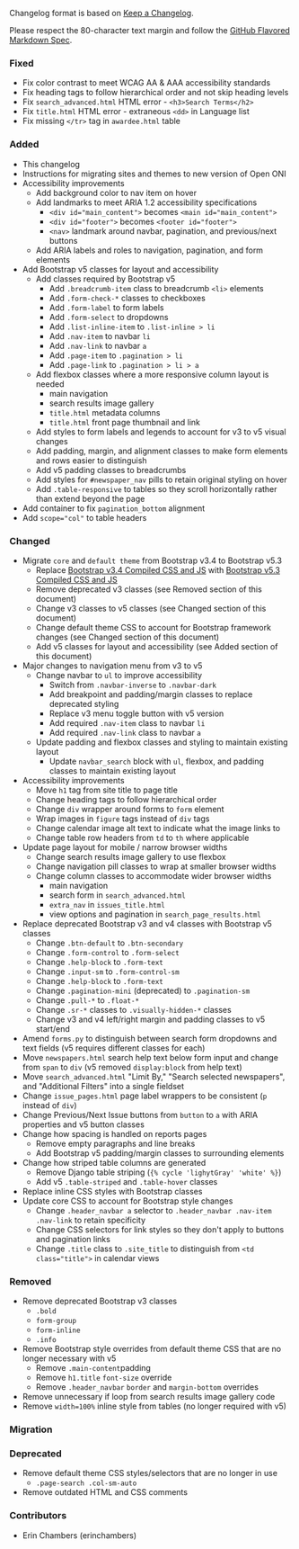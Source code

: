 Changelog format is based on [Keep a
Changelog](https://keepachangelog.com/en/1.0.0/).

Please respect the 80-character text margin and follow the [GitHub Flavored
Markdown Spec](https://github.github.com/gfm/).

### Fixed
- Fix color contrast to meet WCAG AA & AAA accessibility standards
- Fix heading tags to follow hierarchical order and not skip heading levels
- Fix `search_advanced.html` HTML error - `<h3>Search Terms</h2>`
- Fix `title.html` HTML error - extraneous `<dd>` in Language list 
- Fix missing `</tr>` tag in `awardee.html` table

### Added
- This changelog
- Instructions for migrating sites and themes to new version of Open ONI
- Accessibility improvements
	- Add background color to nav item on hover
  - Add landmarks to meet ARIA 1.2 accessibility specifications
    - `<div id="main_content">` becomes `<main id="main_content">`
    - `<div id="footer">` becomes `<footer id="footer">`
    - `<nav>` landmark around navbar, pagination, and previous/next buttons
  - Add ARIA labels and roles to navigation, pagination, and form elements
- Add Bootstrap v5 classes for layout and accessibility
  - Add classes required by Bootstrap v5
      - Add `.breadcrumb-item` class to breadcrumb `<li>` elements
      - Add `.form-check-*` classes to checkboxes
      - Add `.form-label` to form labels
      - Add `.form-select` to dropdowns
      - Add `.list-inline-item` to `.list-inline > li`
      - Add `.nav-item` to navbar `li`
      - Add `.nav-link` to navbar `a`
      - Add `.page-item` to `.pagination > li`
      - Add `.page-link` to `.pagination > li > a`
  - Add flexbox classes where a more responsive column layout is needed
    - main navigation
    - search results image gallery
    - `title.html` metadata columns 
    - `title.html` front page thumbnail and link
  - Add styles to form labels and legends to account for v3 to v5 visual changes
  - Add padding, margin, and alignment classes to make form elements and rows 
easier to distinguish
  - Add v5 padding classes to breadcrumbs
  - Add styles for `#newspaper_nav` pills to retain original styling on hover
  - Add `.table-responsive` to tables so they scroll horizontally rather than 
  extend beyond the page
- Add container to fix `pagination_bottom` alignment
- Add `scope="col"` to table headers



### Changed
- Migrate `core` and `default theme` from Bootstrap v3.4 to Bootstrap v5.3
  - Replace [Bootstrap v3.4 Compiled CSS and JS](https://getbootstrap.com/docs/3.4/getting-started/#download) 
  with [Bootstrap v5.3 Compiled CSS and JS](https://getbootstrap.com/docs/5.3/getting-started/download/)
  - Remove deprecated v3 classes (see Removed section of this document)
  - Change v3 classes to v5 classes (see Changed section of this document)
  - Change default theme CSS to account for Bootstrap framework changes (see 
  Changed section of this document)
  - Add v5 classes for layout and accessibility (see Added section of this 
  document)
- Major changes to navigation menu from v3 to v5
  - Change navbar to `ul` to improve accessibility
	- Switch from `.navbar-inverse` to `.navbar-dark`
	- Add breakpoint and padding/margin classes to replace deprecated styling
	- Replace v3 menu toggle button with v5 version
	- Add required `.nav-item` class to navbar `li`
	- Add required `.nav-link` class to navbar `a`
  - Update padding and flexbox classes and styling to maintain existing layout
	- Update `navbar_search` block with `ul`, flexbox, and padding classes to 
  maintain existing layout
- Accessibility improvements
  - Move `h1` tag from site title to page title
  - Change heading tags to follow hierarchical order
  - Change `div` wrapper around forms to `form` element
  - Wrap images in `figure` tags instead of `div` tags
  - Change calendar image alt text to indicate what the image links to
  - Change table row headers from `td` to `th` where applicable
- Update page layout for mobile / narrow browser widths
  - Change search results image gallery to use flexbox
  - Change navigation pill classes to wrap at smaller browser widths
  - Change column classes to accommodate wider browser widths
    - main navigation
    - search form in `search_advanced.html`
    - `extra_nav` in `issues_title.html`
    - view options and pagination in `search_page_results.html`
- Replace deprecated Bootstrap v3 and v4 classes with Bootstrap v5 classes
    - Change `.btn-default` to `.btn-secondary`
    - Change `.form-control` to `.form-select`
    - Change `.help-block` to `.form-text`
    - Change `.input-sm` to `.form-control-sm`
    - Change `.help-block` to `.form-text`
    - Change `.pagination-mini` (deprecated) to `.pagination-sm`
    - Change `.pull-*` to `.float-*`
    - Change `.sr-*` classes to `.visually-hidden-*` classes
    - Change v3 and v4 left/right margin and padding classes to v5 start/end
- Amend `forms.py` to distinguish between search form dropdowns and 
text fields (v5 requires different classes for each)
- Move `newspapers.html` search help text below form input and change from 
`span` to `div` (v5 removed `display:block` from help text)
- Move `search_advanced.html` "Limit By," "Search selected newspapers", and 
"Additional Filters" into a single fieldset
- Change `issue_pages.html` page label wrappers to be consistent (`p` instead 
of `div`)
- Change Previous/Next Issue buttons from `button` to `a` with ARIA properties 
and v5 button classes
- Change how spacing is handled on reports pages
  - Remove empty paragraphs and line breaks
  - Add Bootstrap v5 padding/margin classes to surrounding elements
- Change how striped table columns are generated
  - Remove Django table striping (`{% cycle 'lighytGray' 'white' %}`)
  - Add v5 `.table-striped` and `.table-hover` classes
- Replace inline CSS styles with Bootstrap classes
- Update core CSS to account for Bootstrap style changes
  - Change `.header_navbar a` selector to `.header_navbar .nav-item .nav-link` 
  to retain specificity
  - Change CSS selectors for link styles so they don't apply to buttons and 
  pagination links
  - Change `.title` class to `.site_title` to distinguish from 
  `<td class="title">` in calendar views

### Removed
- Remove deprecated Bootstrap v3 classes
	- `.bold`
	- `form-group`
  - `form-inline`
  - `.info`
- Remove Bootstrap style overrides from default theme CSS that are no 
longer necessary with v5
  - Remove `.main-content`padding
  - Remove `h1.title` `font-size` override
  - Remove `.header_navbar` `border` and `margin-bottom` overrides
- Remove unnecessary if loop from search results image gallery code
- Remove `width=100%` inline style from tables (no longer required with v5)


### Migration


### Deprecated
- Remove default theme CSS styles/selectors that are no longer in use
  - `.page-search .col-sm-auto`
- Remove outdated HTML and CSS comments

### Contributors
- Erin Chambers (erinchambers)
